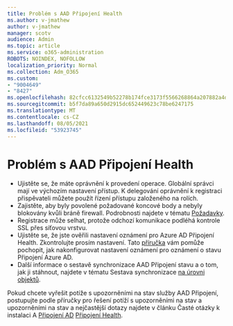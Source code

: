```yaml
---
title: Problém s AAD Připojení Health
ms.author: v-jmathew
author: v-jmathew
manager: scotv
audience: Admin
ms.topic: article
ms.service: o365-administration
ROBOTS: NOINDEX, NOFOLLOW
localization_priority: Normal
ms.collection: Adm_O365
ms.custom:
- "9004649"
- "8427"
ms.openlocfilehash: 82cfcc6132549b52278b174fce3173f5566268864a207882a4dd639cb8024ee3
ms.sourcegitcommit: b5f7da89a650d2915dc652449623c78be6247175
ms.translationtype: MT
ms.contentlocale: cs-CZ
ms.lasthandoff: 08/05/2021
ms.locfileid: "53923745"
---
```

# <a name="problem-with-aad-connect-health"></a>Problém s AAD Připojení Health

- Ujistěte se, že máte oprávnění k provedení operace. Globální správci mají ve výchozím nastavení přístup. K delegování [](https://docs.microsoft.com/azure/active-directory/connect-health/active-directory-aadconnect-health-operations) oprávnění k registraci přispěvateli můžete použít řízení přístupu založeného na rolích.
- Zajistěte, aby byly povolené požadované koncové body a nebyly blokovány kvůli bráně firewall. Podrobnosti najdete v tématu [Požadavky](https://docs.microsoft.com/azure/active-directory/hybrid/how-to-connect-health-agent-install).
- Registrace může selhat, protože odchozí komunikace podléhá kontrole SSL přes síťovou vrstvu.
- Ujistěte se, že jste ověřili nastavení oznámení pro Azure AD Připojení Health. Zkontrolujte prosím nastavení. Tato [příručka](https://docs.microsoft.com/azure/active-directory/hybrid/how-to-connect-health-operations) vám pomůže pochopit, jak nakonfigurovat nastavení oznámení pro oznámení o stavu Připojení Azure AD.
- Další informace o sestavě synchronizace AAD Připojení stavu a o tom, jak ji stáhnout, najdete v tématu Sestava synchronizace [na úrovni objektů](https://docs.microsoft.com/azure/active-directory/hybrid/how-to-connect-health-sync).

Pokud chcete vyřešit potíže s upozorněními na stav služby AAD Připojení, postupujte podle příručky pro řešení potíží s upozorněními na stav a upozorněními na stav a nejčastější dotazy najdete v článku Časté otázky k instalaci A [Připojení AD](https://docs.microsoft.com/azure/active-directory/hybrid/how-to-connect-health-data-freshness) [Připojení Health](https://docs.microsoft.com/azure/active-directory/hybrid/reference-connect-health-faq).
